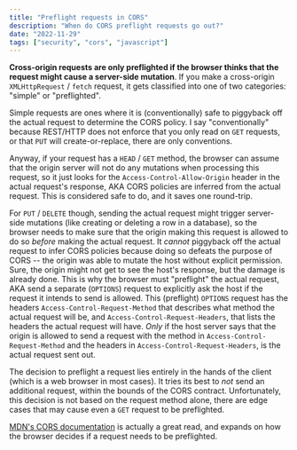 ```yaml
---
title: "Preflight requests in CORS"
description: "When do CORS preflight requests go out?"
date: "2022-11-29"
tags: ["security", "cors", "javascript"]
---
```


**Cross-origin requests are only preflighted if the browser thinks that the request might cause a server-side mutation**.
If you make a cross-origin `XMLHttpRequest` / `fetch` request, it gets classified
into one of two categories: "simple" or "preflighted".

Simple requests are ones where it is (conventionally) safe to piggyback off the
actual request to determine the CORS policy. I say "conventionally" because REST/HTTP
does not enforce that you only read on `GET` requests, or that `PUT` will create-or-replace,
there are only conventions.

Anyway, if your request has a `HEAD` / `GET` method, the browser can assume that the
origin server will not do any mutations when processing this request, so it just
looks for the `Access-Control-Allow-Origin` header in the actual request's response,
AKA CORS policies are inferred from the actual request. This is considered safe
to do, and it saves one round-trip.

For `PUT` / `DELETE` though, sending the actual request might trigger server-side
mutations (like creating or deleting a row in a database), so the browser needs to
make sure that the origin making this request is allowed to do so _before_ making
the actual request. It _cannot_ piggyback off the actual request to infer CORS policies
because doing so defeats the purpose of CORS -- the origin was able to mutate the host
without explicit permission. Sure, the origin might not get to see the host's response,
but the damage is already done. This is why the browser must "preflight" the actual
request, AKA send a separate (`OPTIONS`) request to explicitly ask the host if the
request it intends to send is allowed. This (preflight) `OPTIONS` request has the
headers `Access-Control-Request-Method` that describes what method the actual request
will be, and `Access-Control-Request-Headers`, that lists the headers the actual
request will have. _Only_ if the host server says that the origin is allowed to
send a request with the method in `Access-Control-Request-Method` and the headers
in `Access-Control-Request-Headers`, is the actual request sent out.

The decision to preflight a request lies entirely in the hands of the client (which
is a web browser in most cases). It tries its best to _not_ send an additional request,
within the bounds of the CORS contract. Unfortunately, this decision is not based
on the request method alone, there are edge cases that may cause even a `GET` request
to be preflighted.

[MDN's CORS documentation](https://developer.mozilla.org/en-US/docs/Web/HTTP/CORS)
is actually a great read, and expands on how the browser decides if a request needs
to be preflighted.
